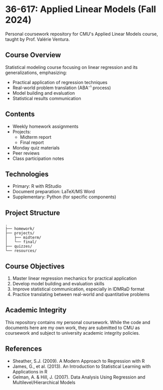 # 36-617: Applied Linear Models (Fall 2024)

Personal coursework repository for CMU's Applied Linear Models course, taught by Prof. Valérie Ventura.

## Course Overview
Statistical modeling course focusing on linear regression and its generalizations, emphasizing:
- Practical application of regression techniques
- Real-world problem translation (ABA⁻¹ process)
- Model building and evaluation
- Statistical results communication

## Contents
- Weekly homework assignments
- Projects:
  - Midterm report
  - Final report
- Monday quiz materials
- Peer reviews
- Class participation notes

## Technologies
- Primary: R with RStudio
- Document preparation: LaTeX/MS Word
- Supplementary: Python (for specific components)

## Project Structure
```
.
├── homework/
├── projects/
│   ├── midterm/
│   └── final/
├── quizzes/
└── resources/
```

## Course Objectives
1. Master linear regression mechanics for practical application
2. Develop model building and evaluation skills
3. Improve statistical communication, especially in IDMRaD format
4. Practice translating between real-world and quantitative problems

## Academic Integrity
This repository contains my personal coursework. While the code and documents here are my own work, they are submitted to CMU as coursework and subject to university academic integrity policies.

## References
- Sheather, S.J. (2009). A Modern Approach to Regression with R
- James, G., et al. (2013). An Introduction to Statistical Learning with Applications in R
- Gelman, A. & Hill, J. (2007). Data Analysis Using Regression and Multilevel/Hierarchical Models